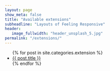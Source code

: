 ```yaml
---
layout: page
show_meta: false
title: "Available extensions"
subheadline: "Layouts of Feeling Responsive"
header:
   image_fullwidth: "header_unsplash_5.jpg"
permalink: "/extensions/"
---
```

<ul>
    {% for post in site.categories.extension %}
    <li><a href="{{ site.url }}{{ site.baseurl }}{{ post.url }}">{{ post.title }}</a></li>
    {% endfor %}
</ul>
